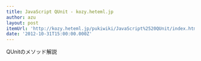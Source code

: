 ```yaml
---
title: JavaScript QUnit - kozy.heteml.jp
author: azu
layout: post
itemUrl: 'http://kozy.heteml.jp/pukiwiki/JavaScript%2520QUnit/index.html'
date: '2012-10-31T15:00:00.000Z'
---
```

QUnitのメソッド解説
